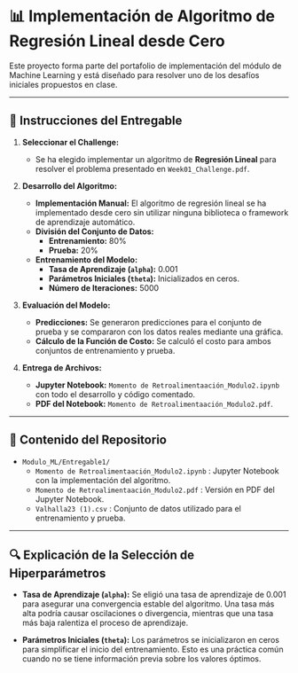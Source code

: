 # 📊 Implementación de Algoritmo de Regresión Lineal desde Cero

Este proyecto forma parte del portafolio de implementación del módulo de Machine Learning y está diseñado para resolver uno de los desafíos iniciales propuestos en clase.

---

## 📝 Instrucciones del Entregable

1. **Seleccionar el Challenge:**
   - Se ha elegido implementar un algoritmo de **Regresión Lineal** para resolver el problema presentado en `Week01_Challenge.pdf`.

2. **Desarrollo del Algoritmo:**
   - **Implementación Manual:** El algoritmo de regresión lineal se ha implementado desde cero sin utilizar ninguna biblioteca o framework de aprendizaje automático.
   - **División del Conjunto de Datos:** 
     - **Entrenamiento:** 80%
     - **Prueba:** 20%
   - **Entrenamiento del Modelo:** 
     - **Tasa de Aprendizaje (`alpha`):** 0.001
     - **Parámetros Iniciales (`theta`):** Inicializados en ceros.
     - **Número de Iteraciones:** 5000

3. **Evaluación del Modelo:**
   - **Predicciones:** Se generaron predicciones para el conjunto de prueba y se compararon con los datos reales mediante una gráfica.
   - **Cálculo de la Función de Costo:** Se calculó el costo para ambos conjuntos de entrenamiento y prueba.

4. **Entrega de Archivos:**
   - **Jupyter Notebook:** `Momento de Retroalimentaación_Modulo2.ipynb` con todo el desarrollo y código comentado.
   - **PDF del Notebook:** `Momento de Retroalimentaación_Modulo2.pdf`.

---

## 📂 Contenido del Repositorio

- `Modulo_ML/Entregable1/`
  - `Momento de Retroalimentaación_Modulo2.ipynb` : Jupyter Notebook con la implementación del algoritmo.
  - `Momento de Retroalimentaación_Modulo2.pdf` : Versión en PDF del Jupyter Notebook.
  - `Valhalla23 (1).csv` : Conjunto de datos utilizado para el entrenamiento y prueba.

---

## 🔍 Explicación de la Selección de Hiperparámetros

- **Tasa de Aprendizaje (`alpha`):** Se eligió una tasa de aprendizaje de 0.001 para asegurar una convergencia estable del algoritmo. Una tasa más alta podría causar oscilaciones o divergencia, mientras que una tasa más baja ralentiza el proceso de aprendizaje.
  
- **Parámetros Iniciales (`theta`):** Los parámetros se inicializaron en ceros para simplificar el inicio del entrenamiento. Esto es una práctica común cuando no se tiene información previa sobre los valores óptimos.

